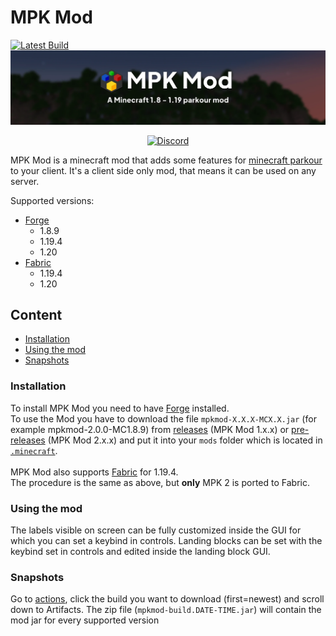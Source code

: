 # MPK Mod
[![Latest Build](https://github.com/kurrycat2004/MPKMod_2/actions/workflows/gradle.yml/badge.svg)](#snapshots)
![](/img/banner.webp)

<div align="center">

[![Discord](https://discord.com/api/guilds/819737524372504587/widget.png?style=banner2)](https://discord.gg/rSzmsdXsvW)

</div>

MPK Mod is a minecraft mod that adds some features for [minecraft parkour](https://www.mcpk.wiki/wiki/Main_Page) to your client. It's a client side only mod, that means it can be used on any server.

Supported versions: 
* [Forge](https://files.minecraftforge.net)
    - 1.8.9
    - 1.19.4
    - 1.20
* [Fabric](https://fabricmc.net/)
    - 1.19.4
    - 1.20

## Content
- [Installation](#installation)
- [Using the mod](#using-the-mod)
- [Snapshots](#snapshots)

### Installation
To install MPK Mod you need to have [Forge](https://files.minecraftforge.net) installed. <br>
To use the Mod you have to download the file `mpkmod-X.X.X-MCX.X.jar` (for example mpkmod-2.0.0-MC1.8.9) from [releases](https://github.com/kurrycat2004/MpkMod/releases) (MPK Mod 1.x.x) or [pre-releases](https://github.com/kurrycat2004/MPKMod_2/releases) (MPK Mod 2.x.x) and put it into your `mods` folder which is located in [`.minecraft`](https://minecraft.gamepedia.com/.minecraft).
<br><br>
MPK Mod also supports [Fabric](https://fabricmc.net/) for 1.19.4.<br>
The procedure is the same as above, but **only** MPK 2 is ported to Fabric.


### Using the mod
The labels visible on screen can be fully customized inside the GUI for which you can set a keybind in controls.
Landing blocks can be set with the keybind set in controls and edited inside the landing block GUI.


### Snapshots
Go to [actions](https://github.com/kurrycat2004/MPKMod_2/actions/workflows/gradle.yml?query=is%3Asuccess), click the build you want to download (first=newest) and scroll down to Artifacts.
The zip file (`mpkmod-build.DATE-TIME.jar`) will contain the mod jar for every supported version
